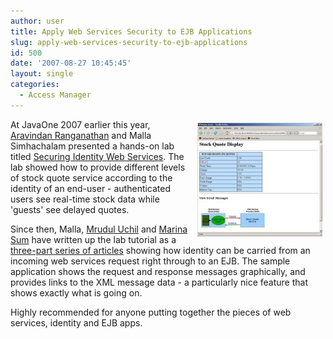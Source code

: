 ```yaml
---
author: user
title: Apply Web Services Security to EJB Applications
slug: apply-web-services-security-to-ejb-applications
id: 500
date: '2007-08-27 10:45:45'
layout: single
categories:
  - Access Manager
---
```


<span style="margin: 5px; float: right;">[![](images/secure-ws2-fig5.jpg)](http://developers.sun.com/identity/reference/techart/secure-ws.html)</span>

At JavaOne 2007 earlier this year, [Aravindan Ranganathan](http://blogs.sun.com/aravind/) and Malla Simhachalam presented a hands-on lab titled [Securing Identity Web Services](http://developers.sun.com/learning/javaoneonline/j1lab.jsp?lab=LAB-5410&yr=2007&track=8). The lab showed how to provide different levels of stock quote service according to the identity of an end-user - authenticated users see real-time stock data while 'guests' see delayed quotes.

Since then, Malla, [Mrudul Uchil](http://blogs.sun.com/mrudul/) and [Marina Sum](http://weblogs.java.net/blog/marinasum/) have written up the lab tutorial as a [three-part series of articles](http://developers.sun.com/identity/reference/techart/secure-ws.html) showing how identity can be carried from an incoming web services request right through to an EJB. The sample application shows the request and response messages graphically, and provides links to the XML message data - a particularly nice feature that shows exactly what is going on.

Highly recommended for anyone putting together the pieces of web services, identity and EJB apps.